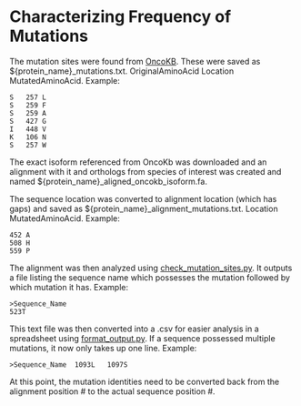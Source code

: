 # Characterizing Frequency of Mutations
The mutation sites were found from [OncoKB](https://www.oncokb.org/). These were saved as ${protein_name}_mutations.txt. OriginalAminoAcid Location MutatedAminoAcid. Example:

    S	257	L
    S	259	F
    S	259	A
    S	427	G
    I	448	V
    K	106	N
    S	257	W

The exact isoform referenced from OncoKb was downloaded and an alignment with it and orthologs from species of interest was created and named ${protein_name}_aligned_oncokb_isoform.fa.

The sequence location was converted to alignment location (which has gaps) and saved as ${protein_name}_alignment_mutations.txt. Location MutatedAminoAcid. Example:

    452 A
    508 H
    559 P

The alignment was then analyzed using [check_mutation_sites.py](https://github.com/amandacowardblack/scripts/mutation/check_mutation_sites.py). It outputs a file listing the sequence name which possesses the mutation followed by which mutation it has. Example:

    >Sequence_Name
    523T

This text file was then converted into a .csv for easier analysis in a spreadsheet using [format_output.py](https://github.com/amandacowardblack/scripts/mutation/format_output.py). If a sequence possessed multiple mutations, it now only takes up one line. Example:

    >Sequence_Name	1093L	1097S 

At this point, the mutation identities need to be converted back from the alignment position # to the actual sequence position #.
